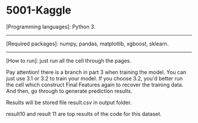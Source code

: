 # 5001-Kaggle

[Programming languages]: 
Python 3.

--------------------------------------------------------
[Required packages]: 
numpy, pandas, matplotlib, xgboost, sklearn.

---------------------------------------------------------
[How to run]: 
just run all the cell through the pages.

Pay attention! there is a branch in part 3 when training the model. You can just use 3.1 or 3.2 to train your model. If you choose 3.2, you'd better run the cell which construct Final Features again to recover the training data. And then, go through to generate prediction results.

Results will be stored file result.csv in output folder.

result10 and result 11 are top results of the code for this dataset.
